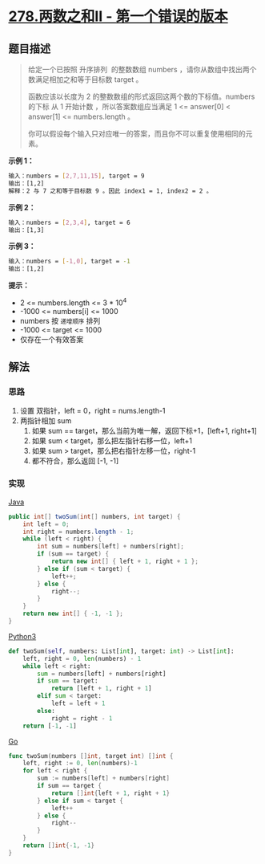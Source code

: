 # [278.两数之和Ⅱ - 第一个错误的版本](https://leetcode-cn.com/problems/first-bad-version/)

## 题目描述

> 给定一个已按照 升序排列  的整数数组 numbers ，请你从数组中找出两个数满足相加之和等于目标数 target 。
>
> 函数应该以长度为 2 的整数数组的形式返回这两个数的下标值。numbers 的下标 从 1 开始计数 ，所以答案数组应当满足 1 <= answer[0] < answer[1] <= numbers.length 。
>
> 你可以假设每个输入只对应唯一的答案，而且你不可以重复使用相同的元素。

**示例 1：**

```sh
输入：numbers = [2,7,11,15], target = 9
输出：[1,2]
解释：2 与 7 之和等于目标数 9 。因此 index1 = 1, index2 = 2 。
```

**示例 2：**

```sh
输入：numbers = [2,3,4], target = 6
输出：[1,3]
```

**示例 3：**

```sh
输入：numbers = [-1,0], target = -1
输出：[1,2]
```

**提示：**

- 2 <= numbers.length <= 3 * 10<sup>4</sup>
- -1000 <= numbers[i] <= 1000
- numbers 按 `递增顺序` 排列
- -1000 <= target <= 1000
- 仅存在一个有效答案

## 解法

### 思路

1. 设置 双指针，left = 0，right = nums.length-1
2. 两指针相加 sum
   1. 如果 sum == target，那么当前为唯一解，返回下标+1，[left+1, right+1]
   2. 如果 sum < target，那么把左指针右移一位，left+1
   3. 如果 sum > target，那么把右指针左移一位，right-1
   4. 都不符合，那么返回 [-1, -1]

### 实现

[Java](./Solution.java)

```java
public int[] twoSum(int[] numbers, int target) {
    int left = 0;
    int right = numbers.length - 1;
    while (left < right) {
        int sum = numbers[left] + numbers[right];
        if (sum == target) {
            return new int[] { left + 1, right + 1 };
        } else if (sum < target) {
            left++;
        } else {
            right--;
        }
    }
    return new int[] { -1, -1 };
}
```

[Python3](./solution.py)

```python
def twoSum(self, numbers: List[int], target: int) -> List[int]:
    left, right = 0, len(numbers) - 1
    while left < right:
        sum = numbers[left] + numbers[right]
        if sum == target:
            return [left + 1, right + 1]
        elif sum < target:
            left = left + 1
        else:
            right = right - 1
    return [-1, -1]
```

[Go](./solution.go)

```go
func twoSum(numbers []int, target int) []int {
    left, right := 0, len(numbers)-1
    for left < right {
        sum := numbers[left] + numbers[right]
        if sum == target {
            return []int{left + 1, right + 1}
        } else if sum < target {
            left++
        } else {
            right--
        }
    }
    return []int{-1, -1}
}
```
